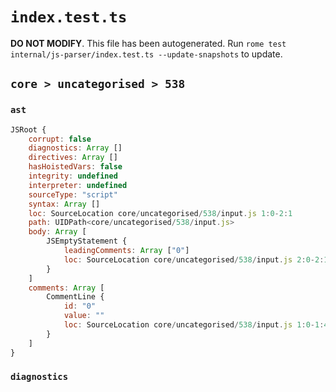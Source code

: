 # `index.test.ts`

**DO NOT MODIFY**. This file has been autogenerated. Run `rome test internal/js-parser/index.test.ts --update-snapshots` to update.

## `core > uncategorised > 538`

### `ast`

```javascript
JSRoot {
	corrupt: false
	diagnostics: Array []
	directives: Array []
	hasHoistedVars: false
	integrity: undefined
	interpreter: undefined
	sourceType: "script"
	syntax: Array []
	loc: SourceLocation core/uncategorised/538/input.js 1:0-2:1
	path: UIDPath<core/uncategorised/538/input.js>
	body: Array [
		JSEmptyStatement {
			leadingComments: Array ["0"]
			loc: SourceLocation core/uncategorised/538/input.js 2:0-2:1
		}
	]
	comments: Array [
		CommentLine {
			id: "0"
			value: ""
			loc: SourceLocation core/uncategorised/538/input.js 1:0-1:4
		}
	]
}
```

### `diagnostics`

```

```
